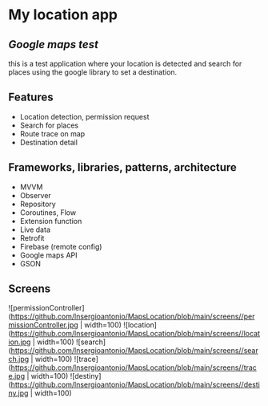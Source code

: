 # My location app
## _Google maps test_

this is a test application where your location is detected and search for places using the google library to set a destination.

## Features

- Location detection, permission request
- Search for places
- Route trace on map
- Destination detail

## Frameworks, libraries, patterns, architecture

- MVVM
- Observer
- Repository
- Coroutines, Flow
- Extension function
- Live data
- Retrofit
- Firebase (remote config)
- Google maps API
- GSON

## Screens

![permissionController](https://github.com/lnsergioantonio/MapsLocation/blob/main/screens//permissionController.jpg | width=100)
![location](https://github.com/lnsergioantonio/MapsLocation/blob/main/screens//location.jpg | width=100)
![search](https://github.com/lnsergioantonio/MapsLocation/blob/main/screens//search.jpg | width=100)
![trace](https://github.com/lnsergioantonio/MapsLocation/blob/main/screens//trace.jpg | width=100)
![destiny](https://github.com/lnsergioantonio/MapsLocation/blob/main/screens//destiny.jpg | width=100)